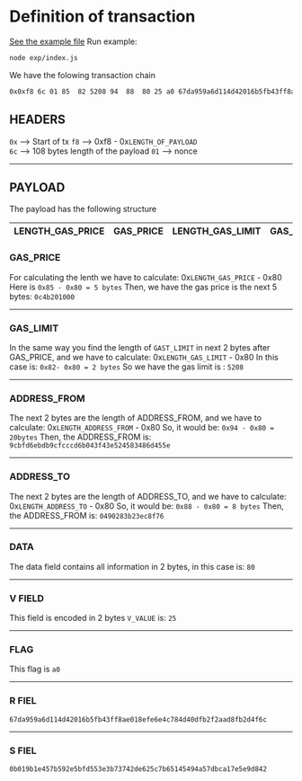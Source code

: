 # Definition of transaction

[See the example file](../exp/index.js)
Run example:

```bash
node exp/index.js
```

We have the folowing transaction chain

```bash
0x0xf8 6c 01 85  82 5208 94  88  80 25 a0 67da959a6d114d42016b5fb43ff8ae018efe6e4c784d40dfb2f2aad8fb2d4f6c a0 0b019b1e457b592e5bfd553e3b73742de625c7b65145494a57dbca17e5e9d842
```

## HEADERS

`0x` --> Start of tx
`f8` --> 0xf8 - 0x`LENGTH_OF_PAYLOAD`  
`6c` --> 108 bytes length of the payload
`01` --> nonce

---

## PAYLOAD

The payload has the following structure

| LENGTH_GAS_PRICE | GAS_PRICE | LENGTH_GAS_LIMIT | GAS_LIMIT | LENGTH_ADDRESS_FROM | ADDRESS_FROM | LENGTH_ADDRESS_TO | ADDRESS_TO | DATA_OF_TX | V_VALUE | FLAG | R_VALUE | S_VALUE |
| ---------------- | --------- | ---------------- | --------- | ------------------- | ------------ | ----------------- | ---------- | ---------- | ------- | ---- | ------- | ------- |

### GAS_PRICE

For calculating the lenth we have to calculate: 0x`LENGTH_GAS_PRICE` - 0x80
Here is `0x85 - 0x80 = 5 bytes`
Then, we have the gas price is the next 5 bytes:
`0c4b201000`

---

### GAS_LIMIT

In the same way you find the length of `GAST_LIMIT` in next 2 bytes after GAS_PRICE, and we have to calculate: 0x`LENGTH_GAS_LIMIT` - 0x80
In this case is:
`0x82- 0x80 = 2 bytes`
So we have the gas limit is :
`5208`

---

### ADDRESS_FROM

The next 2 bytes are the length of ADDRESS_FROM, and we have to calculate:
0x`LENGTH_ADDRESS_FROM` - 0x80
So, it would be:
`0x94 - 0x80 = 20bytes`
Then, the ADDRESS_FROM is:
`9cbfd6ebdb9cfcccd6b043f43e524583486d455e`

---

### ADDRESS_TO

The next 2 bytes are the length of ADDRESS_TO, and we have to calculate:
0x`LENGTH_ADDRESS_TO` - 0x80
So, it would be:
`0x88 - 0x80 = 8 bytes`
Then, the ADDRESS_FROM is:
`0490283b23ec8f76`

---

### DATA

The data field contains all information in 2 bytes, in this case is:
`80`

---

### V FIELD

This field is encoded in 2 bytes `V_VALUE` is: `25`

---

### FLAG

This flag is `a0`

---

### R FIEL

`67da959a6d114d42016b5fb43ff8ae018efe6e4c784d40dfb2f2aad8fb2d4f6c`

---

### S FIEL

`0b019b1e457b592e5bfd553e3b73742de625c7b65145494a57dbca17e5e9d842`
